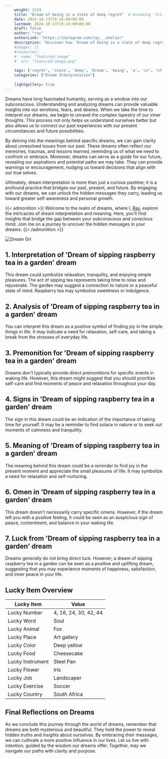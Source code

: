 ```yaml
---
    weight: 2143
    title: "Dream of being in a state of deep regret"  # Assuming 'title' column exists
    date: 2024-10-13T19:18:00+08:00
    lastmod: 2024-10-13T19:18:00+08:00
    draft: false
    author: "ray"
    authorLink: "https://instagram.com/ray._.atelier"
    description: "Discover how 'Dream of being in a state of deep regret' can interpret your future and uncover its significant meanings in your life."
    #images: []
    #resources:
    #- name: "featured-image"
    #  src: "featured-image.png"
    
    tags: ['regret', 'state', 'deep', 'Dream', 'being', 'a', 'in', 'of']
    categories: ["Dream Interpretation"]
    
    lightgallery: true
---
```

    
Dreams have long fascinated humanity, serving as a window into our subconscious. Understanding and analyzing dreams can provide valuable insights into our emotions, fears, and desires. When we take the time to interpret our dreams, we begin to unravel the complex tapestry of our inner thoughts. This process not only helps us understand ourselves better but also allows us to connect our past experiences with our present circumstances and future possibilities.

By delving into the meanings behind specific dreams, we can gain clarity about unresolved issues from our past. These dreams often reflect our memories, traumas, and lessons learned, reminding us of what we need to confront or embrace. Moreover, dreams can serve as a guide for our future, revealing our aspirations and potential paths we may take. They can provide warnings or encouragement, nudging us toward decisions that align with our true selves.

Ultimately, dream interpretation is more than just a curious pastime; it is a profound practice that bridges our past, present, and future. By engaging with our dreams, we can unlock the hidden messages they carry, leading us toward greater self-awareness and personal growth.

{{< admonition >}}
Welcome to the realm of dreams, where I, [Ray](https://instagram.com/ray._.atelier), explore the intricacies of dream interpretation and meaning. Here, you’ll find insights that bridge the gap between your subconscious and conscious mind. Join me on a journey to uncover the hidden messages in your dreams.
{{< /admonition >}}

![Dream Grl](https://cdn.pixabay.com/photo/2017/11/02/03/35/gothic-2910057_1280.jpg "Dream Grl")

## 1. Interpretation of 'Dream of sipping raspberry tea in a garden' dream

This dream could symbolize relaxation, tranquility, and enjoying simple pleasures. The act of sipping tea represents taking time to relax and rejuvenate. The garden may suggest a connection to nature or a peaceful state of mind. Raspberry tea may symbolize sweetness or indulgence.

## 2. Analysis of 'Dream of sipping raspberry tea in a garden' dream

You can interpret this dream as a positive symbol of finding joy in the simple things in life. It may indicate a need for relaxation, self-care, and taking a break from the stresses of everyday life.

## 3. Premonition for 'Dream of sipping raspberry tea in a garden' dream

Dreams don't typically provide direct premonitions for specific events in waking life. However, this dream might suggest that you should prioritize self-care and find moments of peace and relaxation throughout your day.

## 4. Signs in 'Dream of sipping raspberry tea in a garden' dream

The sign in this dream could be an indication of the importance of taking time for yourself. It may be a reminder to find solace in nature or to seek out moments of calmness and tranquility.

## 5. Meaning of 'Dream of sipping raspberry tea in a garden' dream

The meaning behind this dream could be a reminder to find joy in the present moment and appreciate the small pleasures of life. It may symbolize a need for relaxation and self-nurturing.

## 6. Omen in 'Dream of sipping raspberry tea in a garden' dream

This dream doesn't necessarily carry specific omens. However, if the dream left you with a positive feeling, it could be seen as an auspicious sign of peace, contentment, and balance in your waking life.

## 7. Luck from 'Dream of sipping raspberry tea in a garden' dream

Dreams generally do not bring direct luck. However, a dream of sipping raspberry tea in a garden can be seen as a positive and uplifting dream, suggesting that you may experience moments of happiness, satisfaction, and inner peace in your life.

## Lucky Item Overview
| Lucky Item          | Value              |
|---------------|--------------------|
| Lucky Number        | 4, 16, 24, 30, 42, 44  |
| Lucky Word          | Soul |
| Lucky Animal        | Fox |
| Lucky Place         | Art gallery     |
| Lucky Color         | Deep yellow     |
| Lucky Food          | Cheesecake      |
| Lucky Instrument    | Steel Pan |
| Lucky Flower        | Iris    |
| Lucky Job           | Landscaper       |
| Lucky Exercise      | Soccer  |
| Lucky Country       | South Africa    |


##  Final Reflections on Dreams

As we conclude this journey through the world of dreams, remember that dreams are both mysterious and beautiful. They hold the power to reveal hidden truths and insights about ourselves. By embracing their messages, we can cultivate a more positive influence in our lives. Let us live with intention, guided by the wisdom our dreams offer. Together, may we navigate our paths with clarity and purpose.

